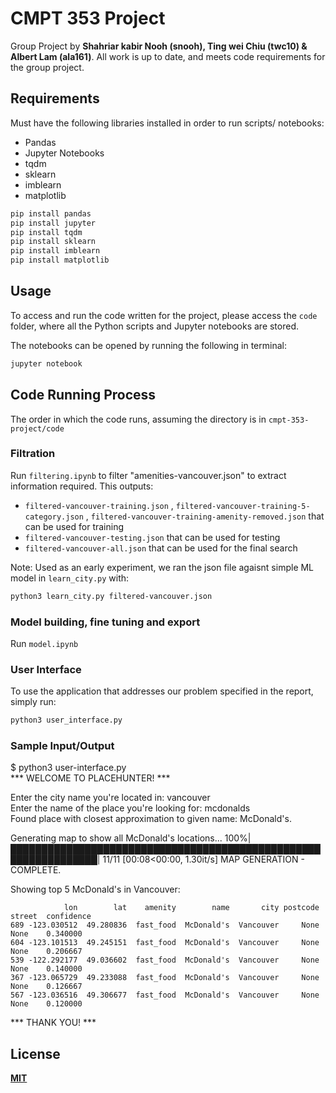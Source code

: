 # CMPT 353 Project

Group Project by **Shahriar kabir Nooh (snooh), Ting wei Chiu (twc10) & Albert Lam (ala161)**. All work is up to date, and meets code requirements for the group project.

## **Requirements**

Must have the following libraries installed in order to run scripts/ notebooks:
 - Pandas
 - Jupyter Notebooks
 - tqdm
 - sklearn
 - imblearn
 - matplotlib

```bash
pip install pandas
pip install jupyter
pip install tqdm
pip install sklearn
pip install imblearn
pip install matplotlib
```

## **Usage**

To access and run the code written for the project, please access the `code` folder, where all the Python scripts and Jupyter
notebooks are stored.

The notebooks can be opened by running the following in terminal:
```bash
jupyter notebook
```

## **Code Running Process**

The order in which the code runs, assuming the directory is in `cmpt-353-project/code`

### **Filtration**
Run `filtering.ipynb` to filter "amenities-vancouver.json" to extract information required. This outputs: 
 - `filtered-vancouver-training.json` , `filtered-vancouver-training-5-category.json` , `filtered-vancouver-training-amenity-removed.json` that can be used for training
 - `filtered-vancouver-testing.json` that can be used for testing
 - `filtered-vancouver-all.json` that can be used for the final search

Note: Used as an early experiment, we ran the json file agaisnt simple ML model in `learn_city.py` with:
```bash
python3 learn_city.py filtered-vancouver.json
```

### **Model building, fine tuning and export**
Run `model.ipynb`

### **User Interface**
To use the application that addresses our problem specified in the report, simply run:
```bash
python3 user_interface.py
```

### **Sample Input/Output**
$ python3 user-interface.py  
***	WELCOME TO PLACEHUNTER!	***

Enter the city name you're located in: vancouver  
Enter the name of the place you're looking for: mcdonalds  
Found place with closest approximation to given name: McDonald's.  

Generating map to show all McDonald's locations...
100%|████████████████████████████████████████████████████████████████| 11/11 [00:08<00:00,  1.30it/s]
MAP GENERATION - COMPLETE.

Showing top 5 McDonald's in Vancouver:

```
            lon        lat    amenity        name       city postcode street  confidence
689 -123.030512  49.280836  fast_food  McDonald's  Vancouver     None   None    0.340000
604 -123.101513  49.245151  fast_food  McDonald's  Vancouver     None   None    0.206667
539 -122.292177  49.036602  fast_food  McDonald's  Vancouver     None   None    0.140000
367 -123.065729  49.233088  fast_food  McDonald's  Vancouver     None   None    0.126667
567 -123.036516  49.306677  fast_food  McDonald's  Vancouver     None   None    0.120000
```

***	THANK YOU!	***



## **License**
[**MIT**](https://choosealicense.com/licenses/mit/)
